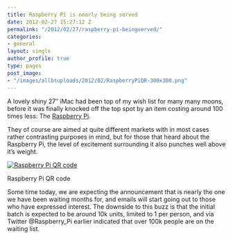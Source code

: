```yaml
---
title: Raspberry Pi is nearly being served
date: 2012-02-27 15:27:12 Z
permalink: "/2012/02/27/raspberry-pi-beingserved/"
categories:
- general
layout: single
author_profile: true
type: pages
post_image:
- "/images/allbsuploads/2012/02/RaspberryPiQR-300x300.png"
---
```


A lovely shiny 27&#8243; iMac had been top of my wish list for many many moons, before it was finally knocked off the top spot by an item costing around 100 times less: The <a title="http://www.raspberrypi.org" href="http://www.raspberrypi.org" target="_blank">Raspberry Pi</a>.

They of course are aimed at quite different markets with in most cases rather contrasting purposes in mind, but for those that heard about the Raspberry Pi, the level of excitement surrounding it also punches well above it&#8217;s weight.

<div id="attachment_383" style="width: 310px" class="wp-caption aligncenter">
  <a href="/images/allbsuploads/2012/02/RaspberryPiQR.png"><img class="size-medium wp-image-383" title="Raspberry Pi QR code" src="/images/allbsuploads/2012/02/RaspberryPiQR-300x300.png" alt="Raspberry Pi QR code" width="300" height="300" srcset="/images/allbsuploads/2012/02/RaspberryPiQR-150x150.png 150w, /images/allbsuploads/2012/02/RaspberryPiQR-300x300.png 300w, /images/allbsuploads/2012/02/RaspberryPiQR.png 715w" sizes="(max-width: 300px) 100vw, 300px" /></a>

  <p class="wp-caption-text">
    Raspberry Pi QR code
  </p>
</div>

Some time today, we are expecting the announcement that is nearly the one we have been waiting months for, and emails will start going out to those who have expressed interest. The downside to this buzz is that the initial batch is expected to be around 10k units, limited to 1 per person, and via Twitter @Raspberry_Pi earlier indicated that over 100k people are on the waiting list.

&nbsp;
